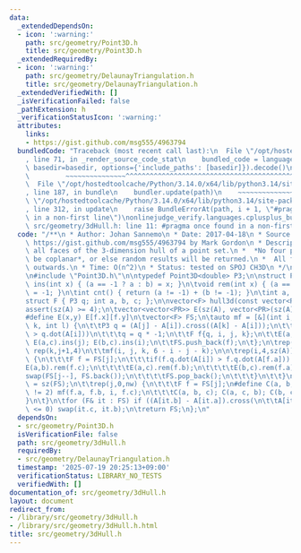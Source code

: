 ```yaml
---
data:
  _extendedDependsOn:
  - icon: ':warning:'
    path: src/geometry/Point3D.h
    title: src/geometry/Point3D.h
  _extendedRequiredBy:
  - icon: ':warning:'
    path: src/geometry/DelaunayTriangulation.h
    title: src/geometry/DelaunayTriangulation.h
  _extendedVerifiedWith: []
  _isVerificationFailed: false
  _pathExtension: h
  _verificationStatusIcon: ':warning:'
  attributes:
    links:
    - https://gist.github.com/msg555/4963794
  bundledCode: "Traceback (most recent call last):\n  File \"/opt/hostedtoolcache/Python/3.14.0/x64/lib/python3.14/site-packages/onlinejudge_verify/documentation/build.py\"\
    , line 71, in _render_source_code_stat\n    bundled_code = language.bundle(stat.path,\
    \ basedir=basedir, options={'include_paths': [basedir]}).decode()\n          \
    \         ~~~~~~~~~~~~~~~^^^^^^^^^^^^^^^^^^^^^^^^^^^^^^^^^^^^^^^^^^^^^^^^^^^^^^^^^^^^^^^^^^\n\
    \  File \"/opt/hostedtoolcache/Python/3.14.0/x64/lib/python3.14/site-packages/onlinejudge_verify/languages/cplusplus.py\"\
    , line 187, in bundle\n    bundler.update(path)\n    ~~~~~~~~~~~~~~^^^^^^\n  File\
    \ \"/opt/hostedtoolcache/Python/3.14.0/x64/lib/python3.14/site-packages/onlinejudge_verify/languages/cplusplus_bundle.py\"\
    , line 312, in update\n    raise BundleErrorAt(path, i + 1, \"#pragma once found\
    \ in a non-first line\")\nonlinejudge_verify.languages.cplusplus_bundle.BundleErrorAt:\
    \ src/geometry/3dHull.h: line 11: #pragma once found in a non-first line\n"
  code: "/**\n * Author: Johan Sannemo\n * Date: 2017-04-18\n * Source: derived from\
    \ https://gist.github.com/msg555/4963794 by Mark Gordon\n * Description: Computes\
    \ all faces of the 3-dimension hull of a point set.\n *  *No four points must\
    \ be coplanar*, or else random results will be returned.\n *  All faces will point\
    \ outwards.\n * Time: O(n^2)\n * Status: tested on SPOJ CH3D\n */\n#pragma once\n\
    \n#include \"Point3D.h\"\n\ntypedef Point3D<double> P3;\n\nstruct PR {\n\tvoid\
    \ ins(int x) { (a == -1 ? a : b) = x; }\n\tvoid rem(int x) { (a == x ? a : b)\
    \ = -1; }\n\tint cnt() { return (a != -1) + (b != -1); }\n\tint a, b;\n};\n\n\
    struct F { P3 q; int a, b, c; };\n\nvector<F> hull3d(const vector<P3>& A) {\n\t\
    assert(sz(A) >= 4);\n\tvector<vector<PR>> E(sz(A), vector<PR>(sz(A), {-1, -1}));\n\
    #define E(x,y) E[f.x][f.y]\n\tvector<F> FS;\n\tauto mf = [&](int i, int j, int\
    \ k, int l) {\n\t\tP3 q = (A[j] - A[i]).cross((A[k] - A[i]));\n\t\tif (q.dot(A[l])\
    \ > q.dot(A[i]))\n\t\t\tq = q * -1;\n\t\tF f{q, i, j, k};\n\t\tE(a,b).ins(k);\
    \ E(a,c).ins(j); E(b,c).ins(i);\n\t\tFS.push_back(f);\n\t};\n\trep(i,0,4) rep(j,i+1,4)\
    \ rep(k,j+1,4)\n\t\tmf(i, j, k, 6 - i - j - k);\n\n\trep(i,4,sz(A)) {\n\t\trep(j,0,sz(FS))\
    \ {\n\t\t\tF f = FS[j];\n\t\t\tif(f.q.dot(A[i]) > f.q.dot(A[f.a])) {\n\t\t\t\t\
    E(a,b).rem(f.c);\n\t\t\t\tE(a,c).rem(f.b);\n\t\t\t\tE(b,c).rem(f.a);\n\t\t\t\t\
    swap(FS[j--], FS.back());\n\t\t\t\tFS.pop_back();\n\t\t\t}\n\t\t}\n\t\tint nw\
    \ = sz(FS);\n\t\trep(j,0,nw) {\n\t\t\tF f = FS[j];\n#define C(a, b, c) if (E(a,b).cnt()\
    \ != 2) mf(f.a, f.b, i, f.c);\n\t\t\tC(a, b, c); C(a, c, b); C(b, c, a);\n\t\t\
    }\n\t}\n\tfor (F& it : FS) if ((A[it.b] - A[it.a]).cross(\n\t\tA[it.c] - A[it.a]).dot(it.q)\
    \ <= 0) swap(it.c, it.b);\n\treturn FS;\n};\n"
  dependsOn:
  - src/geometry/Point3D.h
  isVerificationFile: false
  path: src/geometry/3dHull.h
  requiredBy:
  - src/geometry/DelaunayTriangulation.h
  timestamp: '2025-07-19 20:25:13+09:00'
  verificationStatus: LIBRARY_NO_TESTS
  verifiedWith: []
documentation_of: src/geometry/3dHull.h
layout: document
redirect_from:
- /library/src/geometry/3dHull.h
- /library/src/geometry/3dHull.h.html
title: src/geometry/3dHull.h
---
```

